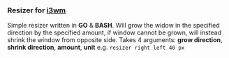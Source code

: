 ### Resizer for [i3wm](https://i3wm.org/)

Simple resizer written in <b>GO</b> & <b>BASH</b>.
Will grow the widow in the specified direction by the specified amount, if window cannot be grown, will instead shrink the window from opposite side.
Takes 4 arguments: <b>grow direction</b>, <b>shrink direction</b>, <b>amount</b>, <b>unit</b>
e.g. `resizer right left 40 px`
